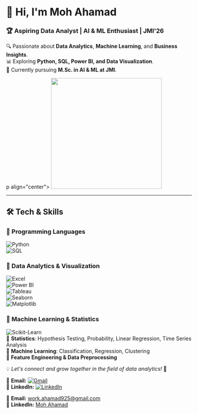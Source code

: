 

# 👋 Hi, I'm Moh Ahamad  
### 🏆 Aspiring Data Analyst | AI & ML Enthusiast | JMI'26  

🔍 Passionate about **Data Analytics**, **Machine Learning**, and **Business Insights**.  
📊 Exploring **Python, SQL, Power BI, and Data Visualization**.  
🚀 Currently pursuing **M.Sc. in AI & ML at JMI**.  

p align="center">
  <img src="your-animation-url.gif" width="300">
</p>

---
## 🛠️ Tech & Skills  

### 🔹 Programming Languages  
![Python](https://img.shields.io/badge/Python-3776AB?style=for-the-badge&logo=python&logoColor=white)  
![SQL](https://img.shields.io/badge/SQL-4479A1?style=for-the-badge&logo=postgresql&logoColor=white)  

### 🔹 Data Analytics & Visualization  
![Excel](https://img.shields.io/badge/Microsoft_Excel-217346?style=for-the-badge&logo=microsoftexcel&logoColor=white)  
![Power BI](https://img.shields.io/badge/Power_BI-F2C811?style=for-the-badge&logo=powerbi&logoColor=black)  
![Tableau](https://img.shields.io/badge/Tableau-E97627?style=for-the-badge&logo=tableau&logoColor=white)  
![Seaborn](https://img.shields.io/badge/Seaborn-1f77b4?style=for-the-badge&logo=python&logoColor=white)  
![Matplotlib](https://img.shields.io/badge/Matplotlib-008080?style=for-the-badge&logo=python&logoColor=white)  

### 🔹 Machine Learning & Statistics  
![Scikit-Learn](https://img.shields.io/badge/Scikit_Learn-F7931E?style=for-the-badge&logo=scikitlearn&logoColor=white)  
📌 **Statistics**: Hypothesis Testing, Probability, Linear Regression, Time Series Analysis  
📌 **Machine Learning**: Classification, Regression, Clustering  
📌 **Feature Engineering & Data Preprocessing**  

  

💡 *Let's connect and grow together in the field of data analytics!* 🚀 

📧 **Email:** [![Gmail](https://img.shields.io/badge/Email-D14836?style=for-the-badge&logo=gmail&logoColor=white)](mailto:work.ahamad925@gmail.com)  
🔗 **LinkedIn:** [![LinkedIn](https://img.shields.io/badge/LinkedIn-0A66C2?style=for-the-badge&logo=linkedin&logoColor=white)](https://www.linkedin.com/in/moh-ahamad1ai)  


📧 **Email:** work.ahamad925@gmail.com  
🔗 **LinkedIn:** [Moh Ahamad](https://www.linkedin.com/in/moh-ahamad1ai)  
